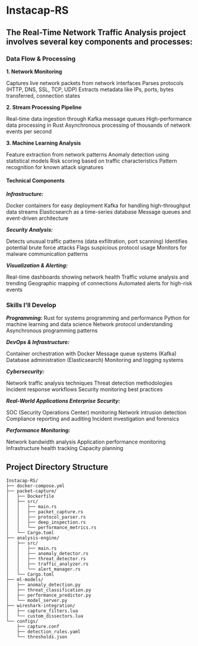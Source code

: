 # **Instacap-RS**
## The Real-Time Network Traffic Analysis project involves several key components and processes:
### Data Flow & Processing
**1. Network Monitoring**

Captures live network packets from network interfaces
Parses protocols (HTTP, DNS, SSL, TCP, UDP)
Extracts metadata like IPs, ports, bytes transferred, connection states

**2. Stream Processing Pipeline**

Real-time data ingestion through Kafka message queues
High-performance data processing in Rust
Asynchronous processing of thousands of network events per second

**3. Machine Learning Analysis**

Feature extraction from network patterns
Anomaly detection using statistical models
Risk scoring based on traffic characteristics
Pattern recognition for known attack signatures

#### Technical Components
**_Infrastructure:_**

Docker containers for easy deployment
Kafka for handling high-throughput data streams
Elasticsearch as a time-series database
Message queues and event-driven architecture

**_Security Analysis:_**

Detects unusual traffic patterns (data exfiltration, port scanning)
Identifies potential brute force attacks
Flags suspicious protocol usage
Monitors for malware communication patterns

**_Visualization & Alerting:_**

Real-time dashboards showing network health
Traffic volume analysis and trending
Geographic mapping of connections
Automated alerts for high-risk events

### Skills I'll Develop
**_Programming:_**
Rust for systems programming and performance
Python for machine learning and data science
Network protocol understanding
Asynchronous programming patterns

**_DevOps & Infrastructure:_**

Container orchestration with Docker
Message queue systems (Kafka)
Database administration (Elasticsearch)
Monitoring and logging systems

**_Cybersecurity:_**

Network traffic analysis techniques
Threat detection methodologies
Incident response workflows
Security monitoring best practices

**_Real-World Applications Enterprise Security:_**

SOC (Security Operations Center) monitoring
Network intrusion detection
Compliance reporting and auditing
Incident investigation and forensics

**_Performance Monitoring:_**

Network bandwidth analysis
Application performance monitoring
Infrastructure health tracking
Capacity planning

## Project Directory Structure

```plaintext
Instacap-RS/
├── docker-compose.yml
├── packet-capture/
│   ├── Dockerfile
│   ├── src/
│   │   ├── main.rs
│   │   ├── packet_capture.rs
│   │   ├── protocol_parser.rs
│   │   ├── deep_inspection.rs
│   │   └── performance_metrics.rs
│   └── Cargo.toml
├── analysis-engine/
│   ├── src/
│   │   ├── main.rs
│   │   ├── anomaly_detector.rs
│   │   ├── threat_detector.rs
│   │   ├── traffic_analyzer.rs
│   │   └── alert_manager.rs
│   └── Cargo.toml
├── ml-models/
│   ├── anomaly_detection.py
│   ├── threat_classification.py
│   ├── performance_predictor.py
│   └── model_server.py
├── wireshark-integration/
│   ├── capture_filters.lua
│   └── custom_dissectors.lua
└── configs/
    ├── capture.conf
    ├── detection_rules.yaml
    └── thresholds.json